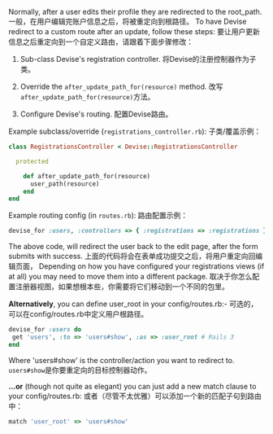 Normally, after a user edits their profile they are redirected to the root_path.
一般，在用户编辑完账户信息之后，将被重定向到根路径。
To have Devise redirect to a custom route after an update, follow these steps:
要让用户更新信息之后重定向到一个自定义路由，请跟着下面步骤修改：

1. Sub-class Devise's registration controller.
   将Devise的注册控制器作为子类。

2. Override the `after_update_path_for(resource)` method.
   改写`after_update_path_for(resource)`方法。

3. Configure Devise's routing.
   配置Devise路由。

Example subclass/override (`registrations_controller.rb`):
子类/覆盖示例：

```ruby
class RegistrationsController < Devise::RegistrationsController

  protected

    def after_update_path_for(resource)
      user_path(resource)
    end
end
```

Example routing config (in `routes.rb`):
路由配置示例：

```ruby
devise_for :users, :controllers => { :registrations => :registrations }
```

The above code, will redirect the user back to the edit page, after the form submits with success.
上面的代码将会在表单成功提交之后，将用户重定向回编辑页面，
Depending on how you have configured your registrations views (if at all) you may need to move them into a different package.
取决于你怎么配置注册器视图，如果想根本些，你需要将它们移动到一个不同的包里。

**Alternatively**, you can define user_root in your config/routes.rb:-
可选的，可以在config/routes.rb中定义用户根路径。

```ruby
devise_for :users do
 get 'users', :to => 'users#show', :as => :user_root # Rails 3
end
```

Where 'users#show' is the controller/action you want to redirect to.
`users#show`是你要重定向的目标控制器动作。

**...or** (though not quite as elegant) you can just add a new match clause to your config/routes.rb:
或者（尽管不太优雅）可以添加一个新的匹配子句到路由中：

```ruby
match 'user_root' => 'users#show'
```
